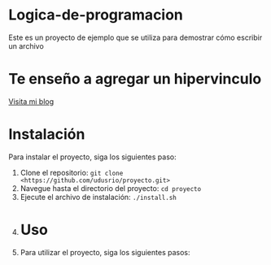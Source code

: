 # Logica-de-programacion
Este es un proyecto de ejemplo que se utiliza para demostrar cómo escribir un archivo
# Te enseño a agregar un hipervinculo 
[Visita mi blog](https://www.aunnotengoblog.com)
# Instalación
Para instalar el proyecto, siga los siguientes paso: 

1. Clone el repositorio: `git clone <https://github.com/udusrio/proyecto.git>`
2. Navegue hasta el directorio del proyecto: `cd proyecto`
3. Ejecute el archivo de instalación: `./install.sh`
4. # Uso
5. Para utilizar el proyecto, siga los siguientes pasos: 
